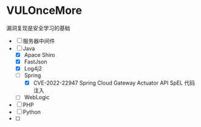 # VULOnceMore
漏洞复现是安全学习的基础

- [ ] 服务器中间件
- [ ] Java
  - [x] Apace Shiro
  - [x] FastJson
  - [x] Log4j2
  - [ ] Spring
    - [x] CVE-2022-22947 Spring Cloud Gateway Actuator API SpEL 代码注入
  - [ ] WebLogic
- [ ] PHP
- [ ] Python
- [ ] 





